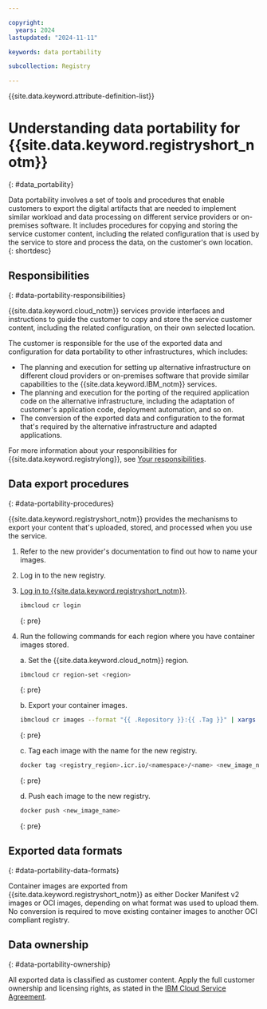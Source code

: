 ```yaml
---

copyright:
  years: 2024
lastupdated: "2024-11-11"

keywords: data portability

subcollection: Registry

---
```


{{site.data.keyword.attribute-definition-list}}

# Understanding data portability for {{site.data.keyword.registryshort_notm}}
{: #data_portability}

Data portability involves a set of tools and procedures that enable customers to export the digital artifacts that are needed to implement similar workload and data processing on different service providers or on-premises software. It includes procedures for copying and storing the service customer content, including the related configuration that is used by the service to store and process the data, on the customer's own location.
{: shortdesc}

## Responsibilities
{: #data-portability-responsibilities}

{{site.data.keyword.cloud_notm}} services provide interfaces and instructions to guide the customer to copy and store the service customer content, including the related configuration, on their own selected location.

The customer is responsible for the use of the exported data and configuration for data portability to other infrastructures, which includes:

- The planning and execution for setting up alternative infrastructure on different cloud providers or on-premises software that provide similar capabilities to the {{site.data.keyword.IBM_notm}} services.
- The planning and execution for the porting of the required application code on the alternative infrastructure, including the adaptation of customer's application code, deployment automation, and so on.
- The conversion of the exported data and configuration to the format that's required by the alternative infrastructure and adapted applications.

For more information about your responsibilities for {{site.data.keyword.registrylong}}, see [Your responsibilities](/docs/Registry?topic=Registry-registry_responsibilities).

## Data export procedures
{: #data-portability-procedures}

{{site.data.keyword.registryshort_notm}} provides the mechanisms to export your content that's uploaded, stored, and processed when you use the service.

1. Refer to the new provider's documentation to find out how to name your images.

1. Log in to the new registry.

1. [Log in to {{site.data.keyword.registryshort_notm}}](/docs/Registry?topic=Registry-containerregcli#bx_cr_login).

    ```sh
    ibmcloud cr login
    ```
    {: pre}

1. Run the following commands for each region where you have container images stored.

    a. Set the {{site.data.keyword.cloud_notm}} region.

    ```sh
    ibmcloud cr region-set <region>
    ```
    {: pre}

    b. Export your container images.

    ```sh
    ibmcloud cr images --format "{{ .Repository }}:{{ .Tag }}" | xargs -L 1 docker pull
    ```
    {: pre}

    c. Tag each image with the name for the new registry.

    ```sh
    docker tag <registry_region>.icr.io/<namespace>/<name> <new_image_name>
    ```
    {: pre}

    d. Push each image to the new registry.

    ```sh
    docker push <new_image_name>
    ```
    {: pre}

## Exported data formats
{: #data-portability-data-formats}

Container images are exported from {{site.data.keyword.registryshort_notm}} as either Docker Manifest v2 images or OCI images, depending on what format was used to upload them. No conversion is required to move existing container images to another OCI compliant registry.

## Data ownership
{: #data-portability-ownership}

All exported data is classified as customer content. Apply the full customer ownership and licensing rights, as stated in the [IBM Cloud Service Agreement](https://www.ibm.com/support/customer/csol/terms/?id=Z126-6304_WS).
